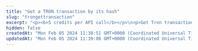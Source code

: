 ```yaml
---
title: "Get a TRON transaction by its hash"
slug: "trongettransaction"
excerpt: "<p><b>5 credits per API call</b></p>\n<p>Get Tron transaction by hash.</p>"
hidden: false
createdAt: "Mon Feb 05 2024 11:38:51 GMT+0000 (Coordinated Universal Time)"
updatedAt: "Mon Feb 05 2024 11:39:08 GMT+0000 (Coordinated Universal Time)"
---
```

